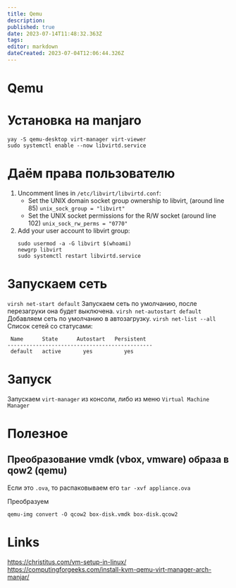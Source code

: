 ```yaml
---
title: Qemu
description: 
published: true
date: 2023-07-14T11:48:32.363Z
tags: 
editor: markdown
dateCreated: 2023-07-04T12:06:44.326Z
---
```


# Qemu

# Установка на manjaro

```
yay -S qemu-desktop virt-manager virt-viewer
sudo systemctl enable --now libvirtd.service
```

# Даём права пользователю

1. Uncomment lines in `/etc/libvirt/libvirtd.conf`:
	- Set the UNIX domain socket group ownership to libvirt, (around line 85) `unix_sock_group = "libvirt"`
	- Set the UNIX socket permissions for the R/W socket (around line 102) `unix_sock_rw_perms = "0770"`
3. Add your user account to libvirt group:
	```
	sudo usermod -a -G libvirt $(whoami)
	newgrp libvirt
	sudo systemctl restart libvirtd.service
	```
  
# Запускаем сеть

`virsh net-start default` Запускаем сеть по умолчанию, после перезагруки она будет выключена.
`virsh net-autostart default` Добавляем сеть по умолчанию в автозагрузку.
`virsh net-list --all` Список сетей со статусами:

```
 Name      State      Autostart   Persistent
----------------------------------------------
 default   active       yes          yes

```


# Запуск

Запускаем `virt-manager` из консоли, либо из меню `Virtual Machine Manager`

# Полезное
## Преобразование vmdk (vbox, vmware) образа в qow2 (qemu)

Если это `.ova`, то распаковываем его `tar -xvf appliance.ova`

Преобразуем
```
qemu-img convert -O qcow2 box-disk.vmdk box-disk.qcow2
```

# Links

https://christitus.com/vm-setup-in-linux/
https://computingforgeeks.com/install-kvm-qemu-virt-manager-arch-manjar/